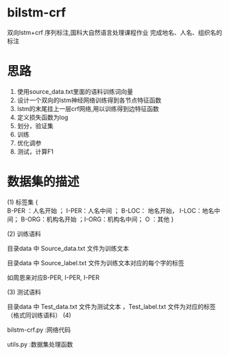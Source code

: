 # bilstm-crf
双向lstm+crf 序列标注,国科大自然语言处理课程作业
完成地名、人名、组织名的标注
# 思路
1. 使用source_data.txt里面的语料训练词向量
2. 设计一个双向的lstm神经网络训练得到各节点特征函数
3. lstm的末尾挂上一层crf网络,用以训练得到边特征函数
4. 定义损失函数为log
5. 划分，验证集
6. 训练
7. 优化调参
8. 测试，计算F1
# 数据集的描述

(1) 标签集
{  
B-PER	：人名开始 ； 
I-PER：人名中间 ；
B-LOC：	地名开始， 
I-LOC：地名中间； 
B-ORG：机构名开始 ；I-ORG：机构名中间；
O ：其他 
}

(2) 训练语料

目录data 中 Source_data.txt 文件为训练文本 

目录data 中 Source_label.txt  文件为训练文本对应的每个字的标签 

如周恩来对应B-PER, I-PER, I-PER

(3) 测试语料

目录data 中 Test_data.txt 文件为测试文本 ，Test_label.txt 文件为对应的标签 （格式同训练语料）
(4)

bilstm-crf.py :网络代码

 utils.py	  :数据集处理函数
